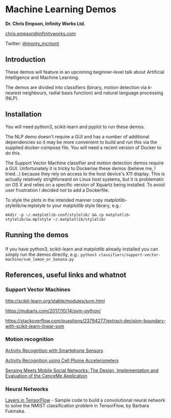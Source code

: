 # Machine Learning Demos
**Dr. Chris Empson, Infinity Works Ltd.**

[chris.empson@infinityworks.com](mailto:chris.empson@infinityworks.com)

Twitter: [@monty_mcmont](https://twitter.com/monty_mcmont)

## Introduction
These demos will feature in an upcoming beginner-level talk about Artificial Intelligence and Machine Learning.

The demos are divided into classifiers (binary, motion detection via *k*-nearest neighbours, radial basis function) and natural language processing (NLP).

## Installation
You will need python3, scikit-learn and pyplot to run these demos.

The NLP demo doesn't require a GUI and has a number of additional dependencies so it may be more convenient to build and run this via the supplied docker-compose file. You will need a recent version of Docker to do this. 

The Support Vector Machine classifier and motion detection demos require a GUI. Unfortunately it is tricky to Dockerise these demos (believe me, I tried...) because they rely on access to the host device's X11 display. This is actually relatively strighforward on Linux host systems, but it is problematic on OS X and relies on a specific version of Xquartz being installed. To avoid user frustration I decided not to add a Dockerfile.

To style the plots in the intended manner copy matplotlib-stylelib/iw.mplstyle to your matplotlib style library, e.g.:

```mkdir -p ~/.matplotlib-conf/stylelib/ && cp matplotlib-stylelib/iw.mplstyle ~/.matplotlib/stylelib/```

## Running the demos
### 
If you have python3, scikit-learn and matplotlib already installed you can simply run the demos directly, e.g.:
```python3 classifiers/support-vector-machine/svm_lemon_or_banana.py```


## References, useful links and whatnot

### Support Vector Machines
http://scikit-learn.org/stable/modules/svm.html

https://mubaris.com/2017/10/14/svm-python/

https://stackoverflow.com/questions/23794277/extract-decision-boundary-with-scikit-learn-linear-svm

### Motion recognition
[Activity Recognition with Smartphone Sensors](http://ieeexplore.ieee.org/stamp/stamp.jsp?arnumber=6838194)

[Activity Recognition using Cell Phone Accelerometers](http://www.cis.fordham.edu/wisdm/public_files/sensorKDD-2010.pdf)

[Sensing Meets Mobile Social Networks: The Design,
Implementation and Evaluation of the CenceMe
Application](http://sensorlab.cs.dartmouth.edu/pubs/cenceme_sensys08.pdf)

### Neural Networks
[Layers in TensorFlow](https://katacoda.com/basiafusinska/scenarios/tensorflow-layers) - Sample code to build a convolutional neural network to solve the NMIST classification problem in TensorFlow, by Barbara Fukinska.
